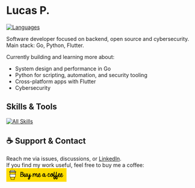 # Lucas P.
[![Languages](https://skillicons.dev/icons?i=go,python,dart,js,mysql&perline=6)](https://skillicons.dev)  

Software developer focused on backend, open source and cybersecurity.  
Main stack: Go, Python, Flutter.  

Currently building and learning more about:
- System design and performance in Go
- Python for scripting, automation, and security tooling
- Cross-platform apps with Flutter
- Cybersecurity

## Skills & Tools
[![All Skills](https://skillicons.dev/icons?i=flutter,django,react,bootstrap,firebase,elasticsearch,sqlite,linux,arch,windows,git,github,vscode,docker,aws,gcp,neovim,nginx,postman,powershell,regex,md,notion,obsidian,replit,selenium,opencv,wordpress,vite,kali&perline=6)](https://skillicons.dev)


## ☕ Support & Contact
Reach me via issues, discussions, or [LinkedIn](https://www.linkedin.com/in/lucas-p-147513265/).   
If you find my work useful, feel free to buy me a coffee:   
<a href="https://coffe.ee/x0rgus" target="_blank">
  <img src="https://raw.githubusercontent.com/x0rgus/x0rgus/refs/heads/main/coffee-btn.png" alt="Buy Me a Coffee" width="160"/>
</a>

